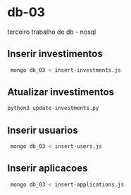 # db-03
terceiro trabalho de db - nosql

## Inserir investimentos
```bash
 mongo db_03 < insert-investments.js
```

## Atualizar investimentos

```bash
python3 update-investments.py
```

## Inserir usuarios

```bash
 mongo db_03 < insert-users.js
```

## Inserir aplicacoes

```bash
 mongo db_03 < insert-applications.js
```
